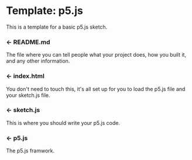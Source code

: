 # Template: p5.js

This is a template for a basic p5.js sketch. 

### ← README.md

The file where you can tell people what your project does, how you built it, and any other information. 

### ← index.html

You don't need to touch this, it's all set up for you to load the p5.js file and your sketch.js file. 

### ← sketch.js

This is where you should write your p5.js code.

### ← p5.js

The p5.js framwork. 


